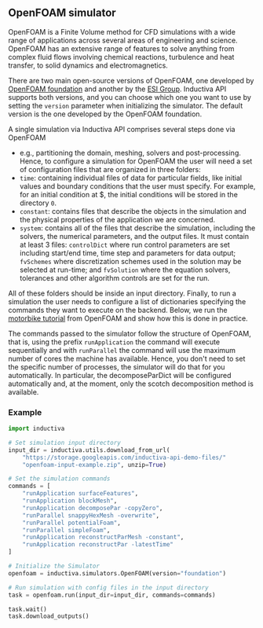 ## OpenFOAM simulator

OpenFOAM is a Finite Volume method for CFD simulations with a wide range of 
applications across several areas of engineering and science. OpenFOAM has an 
extensive
range of features to solve anything from complex fluid flows involving chemical 
reactions, turbulence and heat transfer, to solid dynamics and electromagnetics.

There are two main open-source versions of OpenFOAM, one developed by [OpenFOAM foundation](https://openfoam.org/) and another by the [ESI Group](https://www.openfoam.com/). Inductiva API supports 
both versions, and you can choose which one you want to use by setting the `version` 
parameter when initializing the simulator. The default version is the one developed 
by the OpenFOAM foundation.

A single simulation via Inductiva API comprises several steps done via OpenFOAM 
- e.g., partitioning the domain, meshing, solvers and post-processing. Hence, to 
configure a simulation for OpenFOAM the user will need a set of configuration files 
that are organized in three folders:
- `time`: containing individual files of data for particular fields, like initial 
values and boundary conditions that the user must specify. For example, for an 
initial condition at $, the initial conditions will be stored in the directory `0`.
- `constant`: contains files that describe the objects in the simulation and the 
physical properties of the application we are concerned.
- `system`: contains all of the files that describe the simulation, including the 
solvers, the numerical parameters, and the output files. It must contain at least 
3 files: `controlDict` where run control parameters are set including start/end time, 
time step and parameters for data output; `fvSchemes` where discretization schemes 
used in the solution may be selected at run-time; and `fvSolution` where the equation 
solvers, tolerances and other algorithm controls are set for the run.

All of these folders should be inside an input directory. Finally, to run a 
simulation the user needs to configure a list of dictionaries specifying the commands 
they want to execute on the backend. Below, we run the [motorbike tutorial](https://github.com/OpenFOAM/OpenFOAM-8/tree/master/tutorials/incompressible/simpleFoam/motorBike) from OpenFOAM and show 
how this is done in practice.

The commands passed to the simulator follow the structure of OpenFOAM, that is, 
using the prefix `runApplication` the command will execute sequentially and with
 `runParallel` the command will use the maximum number of cores the machine has 
 available. Hence, you don't need to set the specific number of processes, the 
 simulator will do that for you automatically. In particular, the decomposeParDict 
 will be configured automatically and, at the moment, only the scotch decomposition 
 method is available.

### Example 

````python
import inductiva

# Set simulation input directory
input_dir = inductiva.utils.download_from_url(
    "https://storage.googleapis.com/inductiva-api-demo-files/"
    "openfoam-input-example.zip", unzip=True)

# Set the simulation commands
commands = [
    "runApplication surfaceFeatures",
    "runApplication blockMesh",
    "runApplication decomposePar -copyZero",
    "runParallel snappyHexMesh -overwrite",
    "runParallel potentialFoam",
    "runParallel simpleFoam",
    "runApplication reconstructParMesh -constant",
    "runApplication reconstructPar -latestTime"
]

# Initialize the Simulator
openfoam = inductiva.simulators.OpenFOAM(version="foundation")

# Run simulation with config files in the input directory
task = openfoam.run(input_dir=input_dir, commands=commands)

task.wait()
task.download_outputs()
````